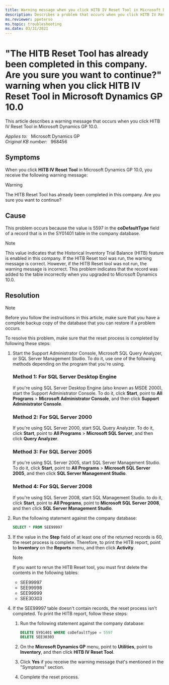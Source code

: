 ```yaml
---
title: Warning message when you click HITB IV Reset Tool in Microsoft Dynamics GP 10.0
description: Describes a problem that occurs when you click HITB IV Reset Tool in Microsoft Dynamics GP 10.0. Provides a resolution.
ms.reviewer: ppeterso
ms.topic: troubleshooting
ms.date: 03/31/2021
---
```

# "The HITB Reset Tool has already been completed in this company. Are you sure you want to continue?" warning when you click HITB IV Reset Tool in Microsoft Dynamics GP 10.0

This article describes a warning message that occurs when you click HITB IV Reset Tool in Microsoft Dynamics GP 10.0.

_Applies to:_ &nbsp; Microsoft Dynamics GP  
_Original KB number:_ &nbsp; 968456

## Symptoms

When you click **HITB IV Reset Tool** in Microsoft Dynamics GP 10.0, you receive the following warning message:

> [!WARNING]
> The HITB Reset Tool has already been completed in this company. Are you sure you want to continue?

## Cause

This problem occurs because the value is 5597 in the **coDefaultType** field of a record that is in the SY01401 table in the company database.

> [!NOTE]
> This value indicates that the Historical Inventory Trial Balance (HITB) feature is enabled in this company. If the HITB Reset tool was run, the warning message is correct. However, if the HITB Reset tool was not run, the warning message is incorrect. This problem indicates that the record was added to the table incorrectly when you upgraded to Microsoft Dynamics 10.0.

## Resolution

> [!NOTE]
> Before you follow the instructions in this article, make sure that you have a complete backup copy of the database that you can restore if a problem occurs. 

To resolve this problem, make sure that the reset process is completed by following these steps:

1. Start the Support Administrator Console, Microsoft SQL Query Analyzer, or SQL Server Management Studio. To do it, use one of the following methods depending on the program that you're using.
  
    ### Method 1: For SQL Server Desktop Engine
  
    If you're using SQL Server Desktop Engine (also known as MSDE 2000), start the Support Administrator Console. To do it, click **Start**, point to **All Programs** > **Microsoft Administrator Console**, and then click **Support Administrator Console**.
  
    ### Method 2: For SQL Server 2000
  
    If you're using SQL Server 2000, start SQL Query Analyzer. To do it, click **Start**, point to **All Programs** > **Microsoft SQL Server**, and then click **Query Analyzer**.
  
    ### Method 3: For SQL Server 2005
  
    If you're using SQL Server 2005, start SQL Server Management Studio. To do it, click **Start**, point to **All Programs** > **Microsoft SQL Server 2005**, and then click **SQL Server Management Studio**.
  
    ### Method 4: For SQL Server 2008
  
    If you're using SQL Server 2008, start SQL Management Studio. to do it, click **Start**, point to **All Programs**, point to **Microsoft SQL Server 2008**, and then click **SQL Server Management Studio**.  
  
2. Run the following statement against the company database:

    ```SQL
    SELECT * FROM SEE99997
    ```

3. If the value in the **Step** field of at least one of the returned records is 60, the reset process is complete. Therefore, to print the HITB report, point to **Inventory** on the **Reports** menu, and then click **Activity**.
    > [!NOTE]
    > If you want to rerun the HITB Reset tool, you must first delete the contents in the following tables:
    >
    >  - SEE99997
    >  - SEE99998
    >  - SEE99999
    >  - SEE30303

4. If the SEE99997 table doesn't contain records, the reset process isn't completed. To print the HITB report, follow these steps:

    1. Run the following statement against the company database:
  
        ```SQL
        DELETE SY01401 WHERE coDefaultType = 5597
        DELETE SEE30303
        ```

    1. On the **Microsoft Dynamics GP** menu, point to **Utilities**, point to **Inventory**, and then click **HITB IV Reset Tool**.
    1. Click **Yes** if you receive the warning message that's mentioned in the "Symptoms" section.
    1. Complete the reset process.
